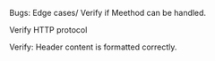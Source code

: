 Bugs: Edge cases/
Verify if Meethod can be handled.

Verify HTTP protocol

Verify: Header content is formatted correctly.
